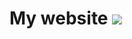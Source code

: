 # My website [![](https://circleci.com/gh/omrilotan/omrilotan.github.io.svg?style=svg)](https://circleci.com/gh/omrilotan/omrilotan.github.io)
